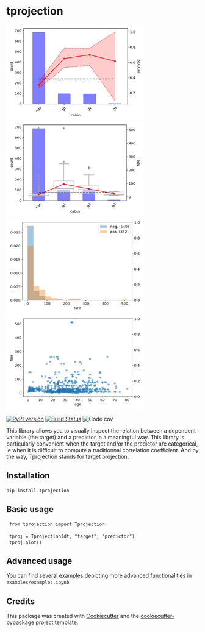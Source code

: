 # tprojection


<div class="row">

<img src="examples/survived_cabin.png" height="250" width="360">
<img src="examples/fare_cabin.png" height="250" width="360">
<img src="examples/survived_fare.png" height="250" width="360">
<img src="examples/fare_age.png" height="250" width="360">

<div class="row">
</div>


[![PyPI version](https://badge.fury.io/py/tprojection.svg)](https://badge.fury.io/py/tprojection)
[![Build Status](https://travis-ci.com/greghor/tprojection.svg?branch=master)](https://travis-ci.com/github/greghor/tprojection)
![Code cov](https://img.shields.io/codecov/c/github/greghor/tprojection)


This library allows you to visually inspect the relation between a dependent variable (the
target) and a predictor in a meaningful way. This library is particularly convenient when the
target and/or the predictor are categorical, ie when it is difficult to compute a traditionnal correlation coefficient.
And by the way, Tprojection stands for target projection.


## Installation

    pip install tprojection

## Basic usage

     from tprojection import Tprojection

     tproj = Tprojection(df, "target", "predictor")
     tproj.plot()

## Advanced usage

You can find several examples depicting more advanced functionalities in `examples/examples.ipynb`

## Credits

This package was created with [Cookiecutter](https://github.com/audreyr/cookiecutter) and the [cookiecutter-pypackage](https://github.com/audreyr/cookiecutter-pypackage) project template.

